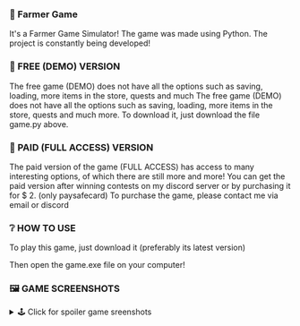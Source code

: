 ### 🌾 Farmer Game
It's a Farmer Game Simulator! 
The game was made using Python. The project is constantly being developed! 

### 💚 FREE (DEMO) VERSION
The free game (DEMO) does not have all the options such as saving, loading, more items in the store, quests and much The free game (DEMO) does not have all the options such as saving, loading, more items in the store, quests and much more.
To download it, just download the file game.py above. 

### 💙 PAID (FULL ACCESS) VERSION
The paid version of the game (FULL ACCESS) has access to many interesting options, of which there are still more and more! You can get the paid version after winning contests on my discord server or by purchasing it for $ 2. (only paysafecard) To purchase the game, please contact me via email or discord

### ❔ HOW TO USE
To play this game, just download it (preferably its latest version)

Then open the game.exe file on your computer!


### 🖼️ GAME SCREENSHOTS
<details>
<summary> 🕹️ Click for spoiler game sreenshots</summary>
  
COMMING SOON....
  
</details>
